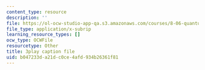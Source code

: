 ```yaml
---
content_type: resource
description: ''
file: https://ol-ocw-studio-app-qa.s3.amazonaws.com/courses/8-06-quantum-physics-iii-spring-2018/b047233da21dc0ce4afd934b26361f81_Prx5mnE7BUM.srt
file_type: application/x-subrip
learning_resource_types: []
ocw_type: OCWFile
resourcetype: Other
title: 3play caption file
uid: b047233d-a21d-c0ce-4afd-934b26361f81
---
```

